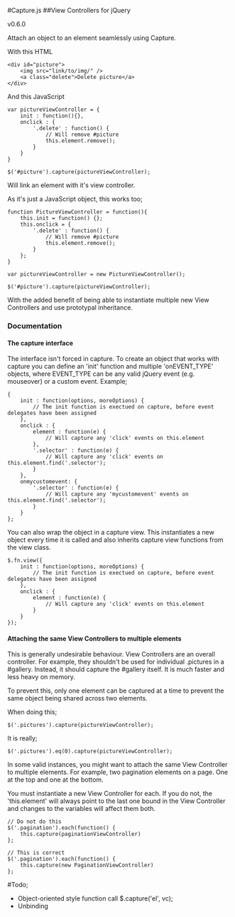 
#Capture.js
##View Controllers for jQuery

v0.6.0

Attach an object to an element seamlessly using Capture.

With this HTML
	
	<div id="picture">
		<img src="link/to/img/" />
		<a class="delete">Delete picture</a>
	</div>
	
And this JavaScript
	
	var pictureViewController = {
		init : function(){},
		onclick : {
			'.delete' : function() {
				// Will remove #picture
				this.element.remove();
			}
		}
	}
	
	$('#picture').capture(pictureViewController);
	
Will link an element with it's view controller.

As it's just a JavaScript object, this works too;

	function PictureViewController = function(){
		this.init = function() {};
		this.onclick = {
			'.delete' : function() {
				// Will remove #picture
				this.element.remove();
			}	
		};
	}
	
	var pictureViewController = new PictureViewController();
	
	$('#picture').capture(pictureViewController);
	
With the added benefit of being able to instantiate multiple new View Controllers and use prototypal inheritance.


### Documentation

#### The capture interface

The interface isn't forced in capture. To create an object that works with capture you can define an 'init' function and multiple 'onEVENT\_TYPE' objects, where EVENT\_TYPE can be any valid jQuery event (e.g. mouseover) or a custom event. Example;

	{
		init : function(options, moreOptions) {
			// The init function is exectued on capture, before event delegates have been assigned
		},
		onclick : {
			element : function(e) {
				// Will capture any 'click' events on this.element
			},
			'.selector' : function(e) {
				// Will capture any 'click' events on this.element.find('.selector');
			}
		},
		onmycustomevent: {
			'.selector' : function(e) {
				// Will capture any 'mycustomevent' events on this.element.find('.selector');
			}
		}
	};
	
You can also wrap the object in a capture view. This instantiates a new object every time it is called and also inherits capture view functions from the view class.

	$.fn.view({
		init : function(options, moreOptions) {
			// The init function is exectued on capture, before event delegates have been assigned
		},
		onclick : {
			element : function(e) {
				// Will capture any 'click' events on this.element
			}
		}
	});


#### Attaching the same View Controllers to multiple elements

This is generally undesirable behaviour. View Controllers are an overall controller. For example, they shouldn't be used for individual .pictures in a #gallery. Instead, it should capture the #gallery itself. It is much faster and less heavy on memory.

To prevent this, only one element can be captured at a time to prevent the same object being shared across two elements.

When doing this;

	$('.pictures').capture(pictureViewController);
	
It is really;

	$('.pictures').eq(0).capture(pictureViewController);

In some valid instances, you might want to attach the same View Controller to multiple elements. For example, two pagination elements on a page. One at the top and one at the bottom.

You must instantiate a new View Controller for each. If you do not, the 'this.element' will always point to the last one bound in the View Controller and changes to the variables will affect them both.

	// Do not do this
	$('.pagination').each(function() {
		this.capture(paginationViewController)
	};
	
	// This is correct
	$('.pagination').each(function() {
		this.capture(new PaginationViewController)
	};
	

#Todo;

  * Object-oriented style function call	$.capture('el', vc);
  * Unbinding